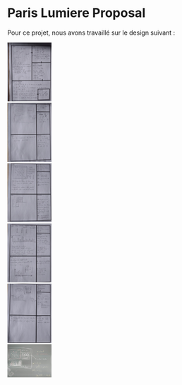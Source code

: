 # Paris Lumiere Proposal

Pour ce projet, nous avons travaillé sur le design suivant : 

<img src="https://github.com/alexandrospopov/parisLumiere/blob/master/img/FDS_1.jpg?raw=true" style="width: 100px;">
<br>
<img src="https://github.com/alexandrospopov/parisLumiere/blob/master/img/FDS_2.jpg?raw=true" style="width: 100px;">
<br>
<img src="https://github.com/alexandrospopov/parisLumiere/blob/master/img/FDS_3.jpg?raw=true" style="width: 100px;">
<br>
<img src="https://github.com/alexandrospopov/parisLumiere/blob/master/img/FDS_4.jpg?raw=true" style="width: 100px;">
<br>
<img src="https://github.com/alexandrospopov/parisLumiere/blob/master/img/FDS_5.jpg?raw=true" style="width: 100px;">
<br>
<img src="https://github.com/alexandrospopov/parisLumiere/blob/master/img/tableau.jpg?raw=true" style="width: 100px;">
